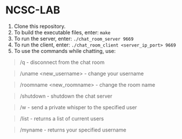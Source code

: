 # NCSC-LAB

1. Clone this repository.
2. To build the executable files, enter: ```make``` 
3. To run the server, enter: ```./chat_room_server 9669```
4. To run the client, enter: ```./chat_room_client <server_ip_port> 9669```
5. To use the commands while chatting, use:

>/q - disconnect from the chat room

>/uname  <new_username> - change your username

>/roomname  <new_roomname> - change the room name

>/shutdown - shutdown the chat server

>/w  <username> <message> - send a private whisper to the specified user

>/list - returns a list of current users

>/myname - returns your specified username
